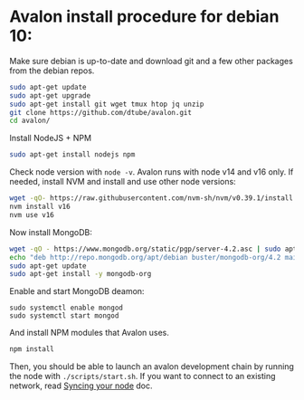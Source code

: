 # Avalon install procedure for debian 10:

Make sure debian is up-to-date and download git and a few other packages from the debian repos.
```bash
sudo apt-get update
sudo apt-get upgrade
sudo apt-get install git wget tmux htop jq unzip
git clone https://github.com/dtube/avalon.git
cd avalon/
```

Install NodeJS + NPM
```bash
sudo apt-get install nodejs npm
```

Check node version with `node -v`. Avalon runs with node v14 and v16 only. If needed, install NVM and install and use other node versions:
```bash
wget -qO- https://raw.githubusercontent.com/nvm-sh/nvm/v0.39.1/install.sh | bash
nvm install v16
nvm use v16
```

Now install MongoDB:
```bash
wget -qO - https://www.mongodb.org/static/pgp/server-4.2.asc | sudo apt-key add -
echo "deb http://repo.mongodb.org/apt/debian buster/mongodb-org/4.2 main" | sudo tee /etc/apt/sources.list.d/mongodb-org-4.2.list
sudo apt-get update
sudo apt-get install -y mongodb-org
```

Enable and start MongoDB deamon:
```
sudo systemctl enable mongod
sudo systemctl start mongod
```

And install NPM modules that Avalon uses.
```bash
npm install
```

Then, you should be able to launch an avalon development chain by running the node with `./scripts/start.sh`. If you want to connect to an existing network, read [Syncing your node](./syncing-your-node.md) doc.
